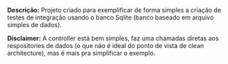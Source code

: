 <b>Descrição:</b> Projeto criado para exemplificar de forma simples a criação de testes de integração usando o banco Sqlite (banco baseado em arquivo simples de dados).

<b>Disclaimer:</b> A controller está bem simples, faz uma chamadas diretas aos respositories de dados (o que não é ideal do ponto de vista de clean architecture), mas é mais pra simplificar o exemplo.

